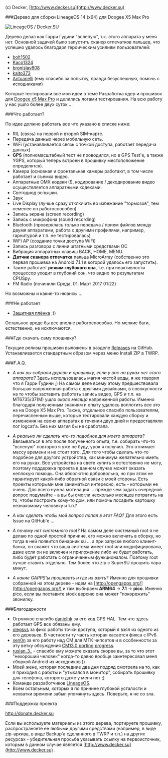 (c) Decker, [http://www.decker.su](http://www.decker.su) 

###Дерево для сборки LineageOS 14 (x64) для Doogee X5 Max Pro

![LineageOS / Decker.SU](https://3.bp.blogspot.com/-beayt9o83QA/WKoDpc1PFoI/AAAAAAAAL-U/8NskvXvUNtI6ONDwmmB8jCojRD_XqGn6wCLcB/s1600/lineage_os_decker_su_478x269.jpg  "LineageOS / Decker.SU")

Дерево делал как Гарри Гудини "вслепую", т.к. этого аппарата у меня нет. Основной задачей было запустить сканер отпечатков пальцев, что успешно удалось благодаря героическим усилиям пользователей:

* [bolt1502](http://4pda.ru/forum/index.php?showuser=1305798) 
* [Kaco1324](http://4pda.ru/forum/index.php?showuser=1919474) 
* [bronislav808](http://4pda.ru/forum/index.php?showuser=5163709) 
* [kaito373](http://4pda.ru/forum/index.php?showuser=5083350) 
* [Antuanelli](http://4pda.ru/forum/index.php?showuser=2086138)  (ему спасибо за попытку, правда безуспешную, помочь с исходниками)

Которые тестировали все мои идеи в теме Разработка ядер и прошивок для [Doogee x5 Max Pro](http://4pda.ru/forum/index.php?showtopic=791223) и делились логами тестирования. На всю работу у нас ушло более двух суток ... 

###Что работает?

По идее должно работать все что указано в списке ниже:

* RIL (связь) на первой и второй SIM-карте.
* Передача данных через мобильную сеть.
* WiFi (устанавливается связь с точкой доступа, работает передача данных)
* **GPS** (полномасштабный тест не проводился, но в GPS Test'е, а также YGPS, который теперь встроен в прошивку местоположение определятся).
* Камера (основная и фронтальная камеры работают, в том числе работает и съемка видео.
* Аппаратные OMX кодеки (!), кодирование / декодирование видео осуществляется аппаратными кодеками.
* Светодиод вспышки.
* Звук
* Live Display (лучше сразу отключить во избежание "тормозов", тем неменее он работоспособен)
* Запись экрана (screen recording)
* Запись с микрофона (sound recording)
* Bluetooth (проверялась только передача / прием файлов между двумя аппаратами, работа с другими профилями, например, гарнитурой и т.п. не тестировалась)
* WiFi AP (создание точки доступа WiFi)
* Запись разговора с линии штатными средствами ОС
* Вибрация аппаратных клавиш BACK, HOME, MENU.
* **Датчик сканера отпечатка** пальца MicroArray (собственно это первая прошивка на Android 7.1.1 в которой удалось его запустить).
* Также работает **режим глубокого сна**, т.е. при неактивности процессор уходит в глубокий сон, что видно по результатам CPUSpy.
* FM Radio (починили Среда, 01. Март 2017 01:22)


Но возможны и какие-то нюансы ... 

###Не работает

* [Защитная плёнка](https://www.youtube.com/watch?v=aj5BTJha8Kg) ;))

Остальное вроде бы все вполне работоспособно. Но мелкие баги, естественно, не исключаются.

###Где скачать саму прошивку?

Текущие релизы прошивки выложены в разделе [Releases](https://github.com/DeckerSU/android_device_doogee_x5max_pro/releases)  на GitHub. Устанавливается стандартным образом через меню Install ZIP в TWRP.

###F.A.Q.

* *А как вы собрали дерево и прошивку, если у вас на руках нет этого аппарата?*
Здесь использовалась магия чистой воды, я же говорил что я Гарри Гудини ;) На самом деле всему этому предшествовала большая напряженная работа с другими девайсами, в совокупности на то чтобы заставить работать запись видео, GPS и т.п. на MT6735/37(M) ушло *около месяца* напряженной работы. Именно благодаря полученным знаниям и опыту удалось воплотить все это на на Dooge X5 Max Pro. Также, отдельное спасибо пользователям, перечисленным выше, которые тестировали каждую сборку и изменения на своих аппаратах в течении двух дней и предоставляли лог logcat'а. Без них магия бы не сработала.

* *А реально ли сделать что-то подобное для моего аппарата?*
Ввязываться в это после полученного опыта, т.е. собирать что-то "вслепую" повторно я уже не буду, урок я получил. Это отнимает массу времени и не стоит того. Для того чтобы сделать что-то подобное для другого устройства, как минимум желательно иметь его на руках. Все устройства на свете купить я естественно не могу, поэтому поддержка проекта в данном случае может оказать неплохую помощь. Она абсолютно добровольна, но при этом не гарантирует какой-либо обратной связи с моей стороны. Есть проекты которыми мне заниматься интересно, есть - которыми не очень. Для всего нужна мотивация ... прежде чем задать очередной вопрос подумайте - а вы бы смогли несколько месяцев потратить на то, чтобы построить кому-то дом, или помочь посадить картошку незнакомому человеку и т.п.?

* *А как сделать чтобы мой вопрос попал в этот FAQ?*
Для этого есть Issue на GitHub'е ... 

* *А почему нет системного root?*
На самом деле системный root я не делаю по одной простой причине, его можно включить в сборку, но тогда в ней появится бинарник su ... а при запуске любого клиент-банка, он скажет что ваша система имеет root или модифицирована, даже если он не включен и приложение либо не будет работать, либо будет работать с ограниченным функционалом. Поэтому root лучше  ставить отдельно. Тем более что zip с SuperSU прошить пара минут.

* *А какие GAPPS'ы прошивать и где их взять?*
Именно для прошивки собранной на этом дереве - идем на [http://opengapps.org/](http://opengapps.org/) и там выбираем **ARM64** -> **7.1** -> **pico**. Именно pico, если вы поставите stock версию она может "покорежить" звонилку.

###Благодарности

* Огромное спасибо [danielhk](https://github.com/danielhk)  за его код GPS HAL. Тем что здесь работает GPS все обязаны ему.
* [olegsvs](https://github.com/olegsvs) за фикс работы точки доступа, который я взял из одного из его деревьев. В частности ту часть которая касается фикса с IPv6.
* [xen0n](https://github.com/xen0n) за его работу над CM для MTK чипсетов и в особенности за эту ветку обсуждения [CM13.0 porting progress](https://github.com/xen0n/android_device_meizu_arale/issues/17).
* [ruslan_3_](http://4pda.ru/forum/index.php?showuser=1190843) - спасибо ему можете сказать скорее вы, за то что этот "нехороший человек" когда-то давно вообще заинтересовал меня сборкой Android из исходников )) 
* Моей жене, которая последние два дня подряд смотрела на то, как я приходил с работы и "утыкался в монитор", собирать прошивку для телефона, которого даже у меня нет ;)
* Команде разработчиков [LineageOS](https://github.com/LineageOS/).
* Всем остальным, которых я по причине глубокой усталости и нехватки времени забыл упомянуть здесь. Поверьте, я не со зла.

###Поддержка проекта

[http://donate.decker.su ](http://donate.decker.su ) 

Если вы используете материалы из этого дерева, портируете прошивку, распространяете ее любыми другими средствами (например, в виде zip-архива, в виде Backup'а сделанного в TWRP и т.п.) на других ресурсах - убедительная просьба указывать ссылку на первоисточник, которым в данном случае является [http://www.decker.su](http://www.decker.su) .